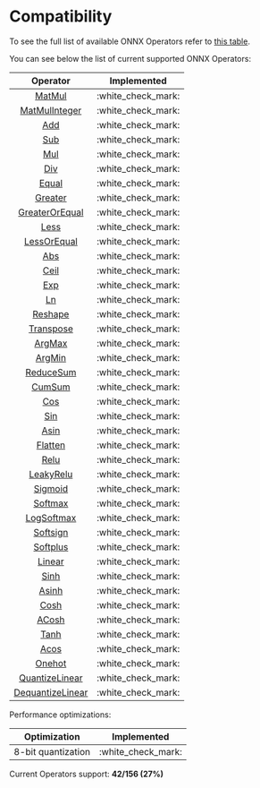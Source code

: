 # Compatibility

To see the full list of available ONNX Operators refer to [this table](https://github.com/onnx/onnx/blob/main/docs/Operators.md).

You can see below the list of current supported ONNX Operators:

|                           Operator                            |     Implemented      |
| :-----------------------------------------------------------: | :------------------: |
|          [MatMul](operators/tensor/tensor.matmul.md)          | :white\_check\_mark: |
|      [MatMulInteger](operators/tensor/tensor.matmul.md)       | :white\_check\_mark: |
|        [Add](operators/tensor/#arithmetic-operations)         | :white\_check\_mark: |
|        [Sub](operators/tensor/#arithmetic-operations)         | :white\_check\_mark: |
|        [Mul](operators/tensor/#arithmetic-operations)         | :white\_check\_mark: |
|        [Div](operators/tensor/#arithmetic-operations)         | :white\_check\_mark: |
|            [Equal](operators/tensor/tensor.eq.md)             | :white\_check\_mark: |
|         [Greater](operators/tensor/tensor.greater.md)         | :white\_check\_mark: |
|  [GreaterOrEqual](operators/tensor/tensor.greater\_equal.md)  | :white\_check\_mark: |
|            [Less](operators/tensor/tensor.less.md)            | :white\_check\_mark: |
|     [LessOrEqual](operators/tensor/tensor.less\_equal.md)     | :white\_check\_mark: |
|             [Abs](operators/tensor/tensor.abs.md)             | :white\_check\_mark: |
|            [Ceil](operators/tensor/tensor.ceil.md)            | :white\_check\_mark: |
|             [Exp](operators/tensor/tensor.exp.md)             | :white\_check\_mark: |
|              [Ln](operators/tensor/tensor.ln.md)              | :white\_check\_mark: |
|         [Reshape](operators/tensor/tensor.reshape.md)         | :white\_check\_mark: |
|       [Transpose](operators/tensor/tensor.transpose.md)       | :white\_check\_mark: |
|          [ArgMax](operators/tensor/tensor.argmax.md)          | :white\_check\_mark: |
|          [ArgMin](operators/tensor/tensor.argmin.md)          | :white\_check\_mark: |
|      [ReduceSum](operators/tensor/tensor.reduce\_sum.md)      | :white\_check\_mark: |
|          [CumSum](operators/tensor/tensor.cumsum.md)          | :white\_check\_mark: |
|             [Cos](operators/tensor/tensor.cos.md)             | :white\_check\_mark: |
|             [Sin](operators/tensor/tensor.sin.md)             | :white\_check\_mark: |
|            [Asin](operators/tensor/tensor.asin.md)            | :white\_check\_mark: |
|         [Flatten](operators/tensor/tensor.flatten.md)         | :white\_check\_mark: |
|          [Relu](operators/neural-network/nn.relu.md)          | :white\_check\_mark: |
|    [LeakyRelu](operators/neural-network/nn.leaky\_relu.md)    | :white\_check\_mark: |
|       [Sigmoid](operators/neural-network/nn.sigmoid.md)       | :white\_check\_mark: |
|       [Softmax](operators/neural-network/nn.softmax.md)       | :white\_check\_mark: |
|    [LogSoftmax](operators/neural-network/nn.logsoftmax.md)    | :white\_check\_mark: |
|      [Softsign](operators/neural-network/nn.softsign.md)      | :white\_check\_mark: |
|      [Softplus](operators/neural-network/nn.softplus.md)      | :white\_check\_mark: |
|        [Linear](operators/neural-network/nn.linear.md)        | :white\_check\_mark: |
|            [Sinh](operators/tensor/tensor.sinh.md)            | :white\_check\_mark: |
|           [Asinh](operators/tensor/tensor.asinh.md)           | :white\_check\_mark: |
|            [Cosh](operators/tensor/tensor.cosh.md)            | :white\_check\_mark: |
|           [ACosh](operators/tensor/tensor.acosh.md)           | :white\_check\_mark: |
|            [Tanh](operators/tensor/tensor.tanh.md)            | :white\_check\_mark: |
|            [Acos](operators/tensor/tensor.acos.md)            | :white\_check\_mark: |
|        [Onehot](operators/tensor/tensor.onehot.md)            | :white\_check\_mark: |
| [QuantizeLinear](performance/performance.quantize\_linear.md) | :white\_check\_mark: |
| [DequantizeLinear](performance/performance.quantize\_linear.md) | :white\_check\_mark: |


Performance optimizations:

|    Optimization    |     Implemented      |
| :----------------: | :------------------: |
| 8-bit quantization | :white\_check\_mark: |

Current Operators support: **42/156 (27%)**